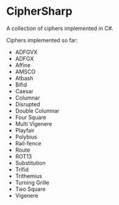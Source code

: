 # CipherSharp
A collection of ciphers implemented in C#.

Ciphers implemented so far:

- ADFGVX
- ADFGX
- Affine
- AMSCO
- Atbash
- Bifid
- Caesar
- Columnar
- Disrupted
- Double Columnar
- Four Square
- Multi Vigenere
- Playfair
- Polybius
- Rail-fence
- Route
- ROT13
- Substitution
- Trifid
- Trithemius
- Turning Grille
- Two Square
- Vigenere
